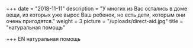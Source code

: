 +++
date = "2018-11-11"
description = "У многих из Вас остались в доме вещи, из которых уже вырос Ваш ребенок, но есть дети, которым они очень пригодятся."
weight = 3
picture = "/uploads/direct-aid.jpg"
title = "натуральная помощь"

+++
EN
натуральная помощь
